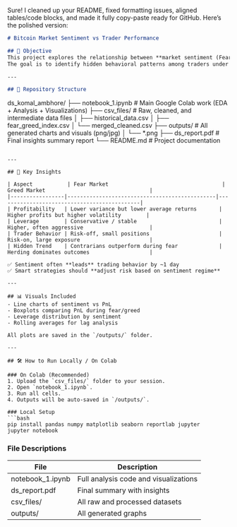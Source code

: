 Sure! I cleaned up your README, fixed formatting issues, aligned tables/code blocks, and made it fully copy-paste ready for GitHub. Here’s the polished version:

```markdown
# Bitcoin Market Sentiment vs Trader Performance

## 📌 Objective
This project explores the relationship between **market sentiment (Fear vs Greed)** and **trader performance** (profitability, leverage usage, volume, and position sizing).  
The goal is to identify hidden behavioral patterns among traders under different sentiment regimes and extract insights to build smarter trading strategies.

---

## 📂 Repository Structure

```

ds_komal_ambhore/
├── notebook_1.ipynb            # Main Google Colab work (EDA + Analysis + Visualizations)
├── csv_files/                  # Raw, cleaned, and intermediate data files
│   ├── historical_data.csv
│   ├── fear_greed_index.csv
│   └── merged_cleaned.csv
├── outputs/                    # All generated charts and visuals (png/jpg)
│   └── *.png
├── ds_report.pdf               # Final insights summary report
└── README.md                   # Project documentation

````

---

## 🧠 Key Insights

| Aspect           | Fear Market                                    | Greed Market                                 |
|-----------------|-----------------------------------------------|---------------------------------------------|
| Profitability   | Lower variance but lower average returns       | Higher profits but higher volatility        |
| Leverage        | Conservative / stable                          | Higher, often aggressive                     |
| Trader Behavior | Risk-off, small positions                      | Risk-on, large exposure                      |
| Hidden Trend    | Contrarians outperform during fear             | Herding dominates outcomes                   |

✅ Sentiment often **leads** trading behavior by ~1 day  
✅ Smart strategies should **adjust risk based on sentiment regime**

---

## 📊 Visuals Included
- Line charts of sentiment vs PnL  
- Boxplots comparing PnL during fear/greed  
- Leverage distribution by sentiment  
- Rolling averages for lag analysis  

All plots are saved in the `/outputs/` folder.

---

## 🛠 How to Run Locally / On Colab

### On Colab (Recommended)
1. Upload the `csv_files/` folder to your session.  
2. Open `notebook_1.ipynb`.  
3. Run all cells.  
4. Outputs will be auto-saved in `/outputs/`.

### Local Setup
```bash
pip install pandas numpy matplotlib seaborn reportlab jupyter
jupyter notebook
````

### File Descriptions

| File             | Description                           |
| ---------------- | ------------------------------------- |
| notebook_1.ipynb | Full analysis code and visualizations |
| ds_report.pdf    | Final summary with insights           |
| csv_files/       | All raw and processed datasets        |
| outputs/         | All generated graphs                  |

